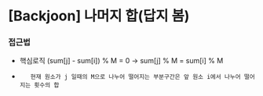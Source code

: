 # [Backjoon] 나머지 합(답지 봄)

### 접근법

-    핵심로직 (sum[j] - sum[i]) % M = 0 -> sum[j] % M = sum[i] % M
-        현재 원소가 j 일때의 M으로 나누어 떨어지는 부분구간은 앞 원소 i에서 나누어 떨어지는 횟수의 합
